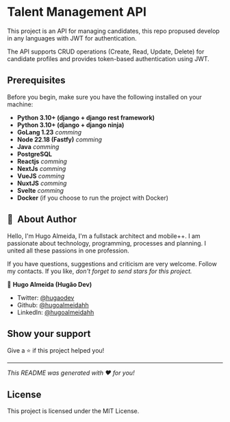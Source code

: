 # Talent Management API

This project is an API for managing candidates, this repo propused develop in any languages with JWT for authentication. 

The API supports CRUD operations (Create, Read, Update, Delete) for candidate profiles and provides token-based authentication using JWT.

## Prerequisites

Before you begin, make sure you have the following installed on your machine:

- **Python 3.10+ (django + django rest framework)** 
- **Python 3.10+ (django + django ninja)**
- **GoLang 1.23** _comming_
- **Node 22.18 (Fastfy)** _comming_
- **Java** _comming_ 
- **PostgreSQL**
- **Reactjs** _comming_
- **NextJs** _comming_
- **VueJS** _comming_
- **NuxtJS** _comming_
- **Svelte** _comming_
- **Docker** (if you choose to run the project with Docker)


## 🦸&nbsp; About Author
Hello, I'm Hugo Almeida, I'm a fullstack architect and mobile++. 
I am passionate about technology, programming, processes and planning. 
I united all these passions in one profession. 

If you have questions, suggestions and criticism are very welcome. Follow my contacts.
If you like, _don't forget to send stars for this project._

👤 **Hugo Almeida (Hugão Dev)**

* Twitter: [@hugaodev](https://twitter.com/hugaodev)
* Github: [@hugoalmeidahh](https://github.com/hugoalmeidahh)
* LinkedIn: [@hugoalmeidahh](https://linkedin.com/in/hugoalmeidahh)

## Show your support

Give a ⭐️ if this project helped you!

***
_This README was generated with ❤️ for you!_

## License
This project is licensed under the MIT License.
